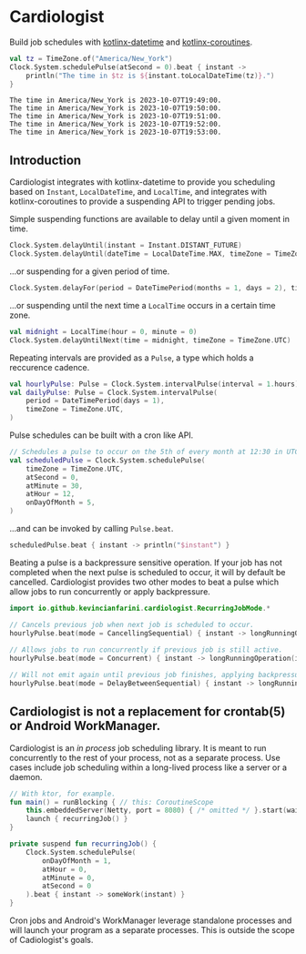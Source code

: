# Cardiologist

Build job schedules with [kotlinx-datetime](https://github.com/Kotlin/kotlinx-datetime) and [kotlinx-coroutines](https://github.com/Kotlin/kotlinx.coroutines). 

```kt
val tz = TimeZone.of("America/New_York")
Clock.System.schedulePulse(atSecond = 0).beat { instant ->
    println("The time in $tz is ${instant.toLocalDateTime(tz)}.")
}
```

```
The time in America/New_York is 2023-10-07T19:49:00.
The time in America/New_York is 2023-10-07T19:50:00.
The time in America/New_York is 2023-10-07T19:51:00.
The time in America/New_York is 2023-10-07T19:52:00.
The time in America/New_York is 2023-10-07T19:53:00.
```

## Introduction 

Cardiologist integrates with kotlinx-datetime to provide you scheduling based on `Instant`, `LocalDateTime`, 
and `LocalTime`, and integrates with kotlinx-coroutines to provide a suspending API to trigger pending jobs.

Simple suspending functions are available to delay until a given moment in time.

```kt
Clock.System.delayUntil(instant = Instant.DISTANT_FUTURE)
Clock.System.delayUntil(dateTime = LocalDateTime.MAX, timeZone = TimeZone.UTC)
```

...or suspending for a given period of time. 

```kt
Clock.System.delayFor(period = DateTimePeriod(months = 1, days = 2), timeZone = TimeZone.UTC)
```

...or suspending until the next time a `LocalTime` occurs in a certain time zone. 

```kt
val midnight = LocalTime(hour = 0, minute = 0)
Clock.System.delayUntilNext(time = midnight, timeZone = TimeZone.UTC)
```

Repeating intervals are provided as a `Pulse`, a type which holds a reccurence cadence. 

```kt
val hourlyPulse: Pulse = Clock.System.intervalPulse(interval = 1.hours)
val dailyPulse: Pulse = Clock.System.intervalPulse(
    period = DateTimePeriod(days = 1),
    timeZone = TimeZone.UTC,
)
```

Pulse schedules can be built with a cron like API. 

```kt
// Schedules a pulse to occur on the 5th of every month at 12:30 in UTC. 
val scheduledPulse = Clock.System.schedulePulse(
    timeZone = TimeZone.UTC,
    atSecond = 0,
    atMinute = 30,
    atHour = 12,
    onDayOfMonth = 5, 
)
```

...and can be invoked by calling `Pulse.beat`. 

```kt
scheduledPulse.beat { instant -> println("$instant") }
```

Beating a pulse is a backpressure sensitive operation. If your job has not completed when the next 
pulse is scheduled to occur, it will by default be cancelled. Cardiologist provides two other modes 
to beat a pulse which allow jobs to run concurrently or apply backpressure. 

```kt
import io.github.kevincianfarini.cardiologist.RecurringJobMode.*

// Cancels previous job when next job is scheduled to occur. 
hourlyPulse.beat(mode = CancellingSequential) { instant -> longRunningOperation(instant) }
        
// Allows jobs to run concurrently if previous job is still active. 
hourlyPulse.beat(mode = Concurrent) { instant -> longRunningOperation(instant) }

// Will not emit again until previous job finishes, applying backpressure.  
hourlyPulse.beat(mode = DelayBetweenSequential) { instant -> longRunningOperation(instant) }
```



## Cardiologist is not a replacement for crontab(5) or Android WorkManager.

Cardiologist is an _in process_ job scheduling library. It is meant to run concurrently to the rest of 
your process, not as a separate process. Use cases include job scheduling within a long-lived process like 
a server or a daemon. 

```kt
// With ktor, for example. 
fun main() = runBlocking { // this: CoroutineScope
    this.embeddedServer(Netty, port = 8080) { /* omitted */ }.start(wait = false)
    launch { recurringJob() }
}

private suspend fun recurringJob() {
    Clock.System.schedulePulse(
        onDayOfMonth = 1, 
        atHour = 0, 
        atMinute = 0, 
        atSecond = 0
    ).beat { instant -> someWork(instant) }
}
```

Cron jobs and Android's WorkManager leverage standalone processes and will launch your program as a separate processes. 
This is outside the scope of Cadiologist's goals. 